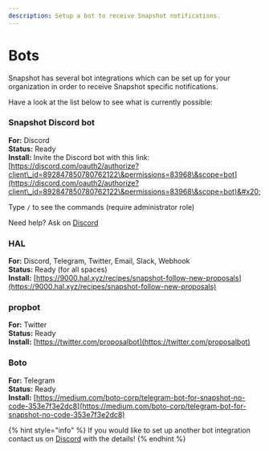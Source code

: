```yaml
---
description: Setup a bot to receive Snapshot notifications.
---
```


# Bots

Snapshot has several bot integrations which can be set up for your organization in order to receive Snapshot specific notifications.

Have a look at the list below to see what is currently possible:

### Snapshot Discord bot

**For:** Discord\
**Status:** Ready\
**Install:**  Invite the Discord bot with this link: [https://discord.com/oauth2/authorize?client\_id=892847850780762122\&permissions=83968\&scope=bot](https://discord.com/oauth2/authorize?client\_id=892847850780762122\&permissions=83968\&scope=bot)&#x20;

Type `/` to see the commands (require administrator role)

Need help? Ask on [Discord](https://discord.gg/snapshot)  &#x20;

### HAL

**For:** Discord, Telegram, Twitter, Email, Slack, Webhook\
**Status:** Ready (for all spaces)\
**Install:** [https://9000.hal.xyz/recipes/snapshot-follow-new-proposals](https://9000.hal.xyz/recipes/snapshot-follow-new-proposals)

### propbot

**For:** Twitter\
**Status:** Ready\
**Install:** [https://twitter.com/proposalbot](https://twitter.com/proposalbot)

### Boto

**For:** Telegram\
**Status:** Ready\
**Install:** [https://medium.com/boto-corp/telegram-bot-for-snapshot-no-code-353e7f3e2dc8](https://medium.com/boto-corp/telegram-bot-for-snapshot-no-code-353e7f3e2dc8)

{% hint style="info" %}
If you would like to set up another bot integration contact us on [Discord](https://discord.snapshot.org) with the details!
{% endhint %}

